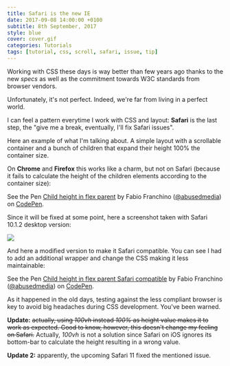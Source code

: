 ```yaml
---
title: Safari is the new IE
date: 2017-09-08 14:00:00 +0100
subtitle: 8th September, 2017
style: blue
cover: cover.gif
categories: Tutorials
tags: [tutorial, css, scroll, safari, issue, tip]
---
```


Working with CSS these days is way better than few years ago thanks to the new *specs* as well as the commitment towards W3C standards from browser vendors.

Unfortunately, it's not perfect. Indeed, we're far from living in a perfect world.

I can feel a pattern everytime I work with CSS and layout: **Safari** is the last step, the "give me a break, eventually, I'll fix Safari issues".

<!-- main_ad -->

Here an example of what I'm talking about. A simple layout with a scrollable container and a bunch of children that expand their height 100% the container size.

On **Chrome** and **Firefox** this works like a charm, but not on Safari (because it fails to calculate the height of the children elements according to the container size):

<p data-height="265" data-theme-id="0" data-slug-hash="gxNzYV" data-default-tab="result" data-user="abusedmedia" data-embed-version="2" data-pen-title="Child height in flex parent" class="codepen">See the Pen <a href="https://codepen.io/abusedmedia/pen/gxNzYV/">Child height in flex parent</a> by Fabio Franchino (<a href="https://codepen.io/abusedmedia">@abusedmedia</a>) on <a href="https://codepen.io">CodePen</a>.</p>


Since it will be fixed at some point, here a screenshot taken with Safari 10.1.2 desktop version:

![](/assets/blog/css-height-parent-flex-safari-issue/safari.png)

And here a modified version to make it Safari compatible. You can see I had to add an additional wrapper and change the CSS making it less maintainable:

<p data-height="265" data-theme-id="0" data-slug-hash="dzBePw" data-default-tab="result" data-user="abusedmedia" data-embed-version="2" data-pen-title="Child height in flex parent Safari compatible" class="codepen">See the Pen <a href="https://codepen.io/abusedmedia/pen/dzBePw/">Child height in flex parent Safari compatible</a> by Fabio Franchino (<a href="https://codepen.io/abusedmedia">@abusedmedia</a>) on <a href="https://codepen.io">CodePen</a>.</p>


As it happened in the old days, testing against the less compliant browser is key to avoid big headaches during CSS development. You've been warned.

**Update:** ~~actually, using *100vh* instead *100%* as height value makes it to work as expected. Good to know, however, this doesn't change my feeling on Safari.~~ Actually, *100vh* is not a solution since Safari on iOS ignores its bottom-bar to calculate the height resulting in a wrong value.

**Update 2:** apparently, the upcoming Safari 11 fixed the mentioned issue.